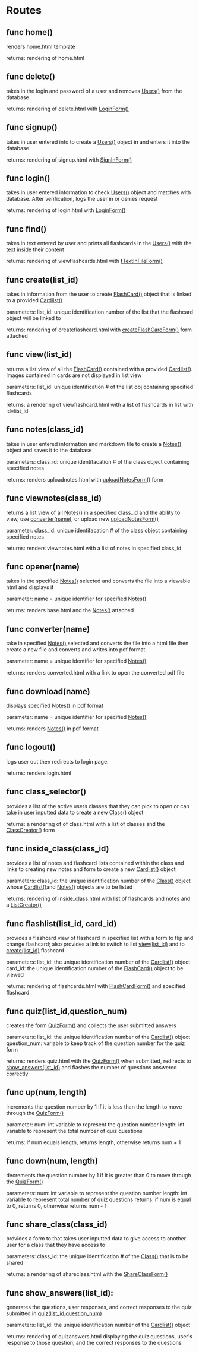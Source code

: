 # Routes

## func home()

renders home.html template
	
returns:
	rendering of home.html

## func delete()

takes in the login and password of a user and removes [Users()](/model/#class-user) from the database

returns: 
        rendering of delete.html with [LoginForm()](/forms/#class-loginform) <br>

## func signup()

takes in user entered info to create a [Users()](/model/#class-user) object in and enters it into the database
	
returns: rendering of signup.html with [SignInForm()](/forms/#class-signinform) <br>

## func login()

takes in user entered information to check [Users()](/model/#class-user) object and matches with database. After verification, logs the user in or denies request

returns: rendering of login.html with [LoginForm()](/forms/#class-loginform)

## func find()

takes in text entered by user and prints all flashcards in the [Users()](/model/#class-class) with the text inside their content

returns:
        rendering of viewflashcards.html with [fTextInFileForm()](/forms/#class-ftextinfileform) <br>   

## func create(list_id)

takes in information from the user to create [FlashCard()](/model/#class-flashcard) object that is linked to a provided [Cardlist()](/model/#class-cardlist)
	
parameters:
		list_id: unique identification number of the list that the flashcard object will be linked to
			
returns:
		rendering of createflashcard.html with [createFlashCardForm()](/forms/#class-createflashcardform) form attached

## func view(list_id)

returns a list view of all the  [FlashCard()](/model/#class-flashcard) contained with a provided [Cardlist()](/model/#class-cardlist). Images contained in cards are not displayed in list view
	
parameters:
		list_id: unique identification # of the list obj containing specified flashcards
			
returns:
		a rendering of viewflashcard.html with a list of flashcards in list with id=list_id

## func notes(class_id)

takes in user entered information and markdown file to create a [Notes()](/models/#class-notes) object and saves it to the database

parameters:
		class_id: unique identifacation # of the class object containing specified notes

returns: renders uploadnotes.html with [uploadNotesForm()](/forms/#class-uploadNotesForm) form 


## func viewnotes(class_id)

returns a list view of all [Notes()](/model/#class-notes) in a specified class_id and the ability to view, use [converter(name)](/routes/#func-convertername), or upload new [uploadNotesForm()](/forms/#class-uploadNotesForm)

parameter:
		class_id: unique identifacation # of the class object containing specified notes

returns: renders viewnotes.html with a list of notes in specified class_id

## func opener(name)

takes in the specified [Notes()](/model/#class-notes) selected and converts the file into a viewable html and displays it

parameter:
		name = unique identifier for specified [Notes()](/model/#class-notes)

returns: renders base.html and the [Notes()](/model/#class-notes) attached

## func converter(name)

take in specified [Notes()](/model/#class-notes) selected and converts the file into a html file then create a new file and converts and writes into pdf format.

parameter: 
		name = unique identifier for specified [Notes()](/model/#class-notes)

returns: renders converted.html with a link to open the converted pdf file

## func download(name)

displays specified [Notes()](/model/#class-notes) in pdf format 

parameter:
		name = unique identifier for specified [Notes()](/model/#class-notes)

returns: renders [Notes()](/model/#class-notes) in pdf format

## func logout()

logs user out then redirects to login page.

returns: renders login.html 

## func class_selector()

provides a list of the active users classes that they can pick to open or can take in user inputted data to create a new [Class()](/model/#class-class) object
	
returns:
        a rendering of of class.html with a list of classes and the [ClassCreator()](/forms/#class-classcreators) form

## func inside_class(class_id)

provides a list of notes and flashcard lists contained within the class and links to creating new notes and form to create a new [Cardlist()](/model/#class-cardlist) object

parameters:
		class_id: the unique identification number of the [Class()](/model/#class-class) object whose [Cardlist()](/model/#class-cardlist)and [Notes()](/model/#class-notes)  objects are to be listed
		
returns:
		rendering of inside_class.html with list of flashcards and notes and a [ListCreator()](/forms/#class-listcreator)


## func flashlist(list_id, card_id)

provides a flashcard view of flashcard in specified list with a form to flip and change flashcard; also provides a link to switch to list [view(list_id)](/routes/#func-viewlist_id) and to [create(list_id)](/routes/#func-createlist_id) flashcard

parameters:
		list_id: the unique identification number of the [Cardlist()](/model/#class-cardlist) object 
		card_id: the unique identification number of the [FlashCard()](/model/#class-flashcard) object to be viewed
		
returns:
		rendering of flashcards.html with [FlashCardForm()](/forms/#class-flashcardform) and specified flashcard

## func quiz(list_id,question_num)

creates the form [QuizForm()](/forms/#class-quizform) and collects the user submitted answers

parameters:
        list_id: the unique identification number of the [Cardlist()](/model/#class-cardlist) object
        question_num: variable to keep track of the question number for the quiz form

returns: 
        renders quiz.html with the [QuizForm()](/forms/#class-quizform)
        when submitted, redirects to [show_answers(list_id)](/routes/#func-show_answerslist_id) and flashes the number of questions answered correctly

## func up(num, length)
increments the question number by 1 if it is less than the length to move through the [QuizForm()](/forms/#class-quizform)

parameter:
        num: int variable to represent the question number
        length: int variable to represent the total number of quiz questions

returns:
        if num equals length, returns length, otherwise returns num + 1

## func down(num, length)
decrements the question number by 1 if it is greater than 0 to move through the [QuizForm()](/forms/#class-quizform)

parameters:
        num: int variable to represent the question number
        length: int variable to represent total number of quiz questions
returns: 
        if num is equal to 0, returns 0, otherwise returns num - 1

## func share_class(class_id)

provides a form to that takes user inputted data to give access to another user for a class that they have access to 

parameters:
		class_id: the unique identification # of the [Class()](/model/#class-class) that is to be shared 
		
returns: 
		a rendering of shareclass.html with the [ShareClassForm()](/forms/#class-shareclassform)

## func show_answers(list_id):

generates the questions, user responses, and correct responses to the quiz submitted in [quiz(list_id,question_num)](/routes/#func-quizlist_idquestion_num)

parameters:
        list_id: the unique identification number of the [Cardlist()](/model/#class-cardlist) object

returns:
        rendering of quizanswers.html displaying the quiz questions, user's response to those question, and the correct responses to the questions
